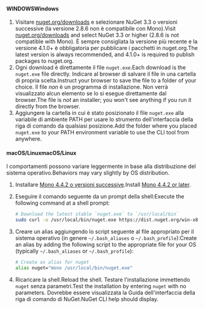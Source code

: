 #### <a name="windows"></a><span data-ttu-id="7aa68-101">WINDOWS</span><span class="sxs-lookup"><span data-stu-id="7aa68-101">Windows</span></span>

1. <span data-ttu-id="7aa68-102">Visitare [nuget.org/downloads](https://nuget.org/downloads) e selezionare NuGet 3.3 o versioni successive (la versione 2.8.6 non è compatibile con Mono).</span><span class="sxs-lookup"><span data-stu-id="7aa68-102">Visit [nuget.org/downloads](https://nuget.org/downloads) and select NuGet 3.3 or higher (2.8.6 is not compatible with Mono).</span></span> <span data-ttu-id="7aa68-103">È sempre consigliata la versione più recente e la versione 4.1.0+ è obbligatoria per pubblicare i pacchetti in nuget.org.</span><span class="sxs-lookup"><span data-stu-id="7aa68-103">The latest version is always recommended, and 4.1.0+ is required to publish packages to nuget.org.</span></span>
1. <span data-ttu-id="7aa68-104">Ogni download è direttamente il file `nuget.exe`.</span><span class="sxs-lookup"><span data-stu-id="7aa68-104">Each download is the `nuget.exe` file directly.</span></span> <span data-ttu-id="7aa68-105">Indicare al browser di salvare il file in una cartella di propria scelta.</span><span class="sxs-lookup"><span data-stu-id="7aa68-105">Instruct your browser to save the file to a folder of your choice.</span></span> <span data-ttu-id="7aa68-106">Il file *non* è un programma di installazione. Non verrà visualizzato alcun elemento se lo si esegue direttamente dal browser.</span><span class="sxs-lookup"><span data-stu-id="7aa68-106">The file is *not* an installer; you won't see anything if you run it directly from the browser.</span></span>
1. <span data-ttu-id="7aa68-107">Aggiungere la cartella in cui è stato posizionato il file `nuget.exe` alla variabile di ambiente PATH per usare lo strumento dell'interfaccia della riga di comando da qualsiasi posizione.</span><span class="sxs-lookup"><span data-stu-id="7aa68-107">Add the folder where you placed `nuget.exe` to your PATH environment variable to use the CLI tool from anywhere.</span></span>

#### <a name="macoslinux"></a><span data-ttu-id="7aa68-108">macOS/Linux</span><span class="sxs-lookup"><span data-stu-id="7aa68-108">macOS/Linux</span></span>

<span data-ttu-id="7aa68-109">I comportamenti possono variare leggermente in base alla distribuzione del sistema operativo.</span><span class="sxs-lookup"><span data-stu-id="7aa68-109">Behaviors may vary slightly by OS distribution.</span></span>

1. <span data-ttu-id="7aa68-110">Installare [Mono 4.4.2 o versioni successive](http://www.mono-project.com/docs/getting-started/install/).</span><span class="sxs-lookup"><span data-stu-id="7aa68-110">Install [Mono 4.4.2 or later](http://www.mono-project.com/docs/getting-started/install/).</span></span>

1. <span data-ttu-id="7aa68-111">Eseguire il comando seguente da un prompt della shell:</span><span class="sxs-lookup"><span data-stu-id="7aa68-111">Execute the following command at a shell prompt:</span></span>

    ```bash
    # Download the latest stable `nuget.exe` to `/usr/local/bin`
    sudo curl -o /usr/local/bin/nuget.exe https://dist.nuget.org/win-x86-commandline/latest/nuget.exe
    ```

1. <span data-ttu-id="7aa68-112">Creare un alias aggiungendo lo script seguente al file appropriato per il sistema operativo (in genere `~/.bash_aliases` o `~/.bash_profile`):</span><span class="sxs-lookup"><span data-stu-id="7aa68-112">Create an alias by adding the following script to the appropriate file for your OS (typically `~/.bash_aliases` or `~/.bash_profile`):</span></span>

    ```bash
    # Create as alias for nuget
    alias nuget="mono /usr/local/bin/nuget.exe"
    ```

1. <span data-ttu-id="7aa68-113">Ricaricare la shell.</span><span class="sxs-lookup"><span data-stu-id="7aa68-113">Reload the shell.</span></span>  <span data-ttu-id="7aa68-114">Testare l'installazione immettendo `nuget` senza parametri.</span><span class="sxs-lookup"><span data-stu-id="7aa68-114">Test the installation by entering `nuget` with no parameters.</span></span> <span data-ttu-id="7aa68-115">Dovrebbe essere visualizzata la Guida dell'interfaccia della riga di comando di NuGet.</span><span class="sxs-lookup"><span data-stu-id="7aa68-115">NuGet CLI help should display.</span></span>

